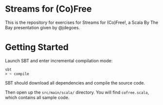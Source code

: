 # Streams for (Co)Free

This is the repository for exercises for Streams for (Co)Free!,
a Scala By The Bay presentation given by @jdegoes.

# Getting Started

Launch SBT and enter incremental compilation mode:

```
sbt
> ~ compile
```

SBT should download all dependencies and compile the source code.

Then open up the `src/main/scala/` directory. You will find `cofree.scala`,
which contains all sample code.
